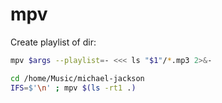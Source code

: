 # mpv

Create playlist of dir:

```bash
mpv $args --playlist=- <<< ls "$1"/*.mp3 2>&-

cd /home/Music/michael-jackson
IFS=$'\n' ; mpv $(ls -rt1 .)
```
